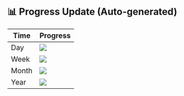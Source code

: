 
## 📊 Progress Update (Auto-generated)

| Time  | Progress |
|-------|----------|
| Day   | ![](https://progress-bar.dev/37/?width=200&title=Day&color=40c057) |
| Week  | ![](https://progress-bar.dev/5/?width=200&title=Week&color=fab005) |
| Month | ![](https://progress-bar.dev/98/?width=200&title=Month&color=4dabf7) |
| Year  | ![](https://progress-bar.dev/49/?width=200&title=Year&color=be4bdb) |

